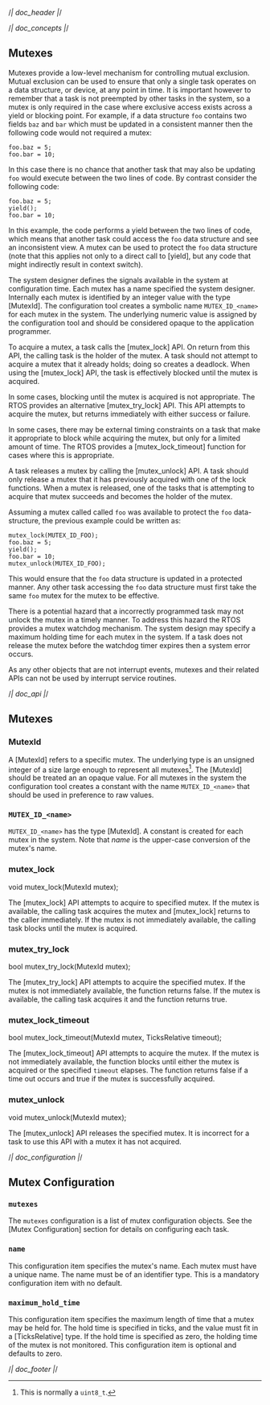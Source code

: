 /*| doc_header |*/

/*| doc_concepts |*/
## Mutexes

Mutexes provide a low-level mechanism for controlling mutual exclusion.
Mutual exclusion can be used to ensure that only a single task operates on a data structure, or device, at any point in time.
It is important however to remember that a task is not preempted by other tasks in the system, so a mutex is only required in the case where exclusive access exists across a yield or blocking point.
For example, if a data structure `foo` contains two fields `baz` and `bar` which must be updated in a consistent manner then the following code would not required a mutex:

    foo.baz = 5;
    foo.bar = 10;

In this case there is no chance that another task that may also be updating `foo` would execute between the two lines of code.
By contrast consider the following code:

    foo.baz = 5;
    yield();
    foo.bar = 10;

In this example, the code performs a yield between the two lines of code, which means that another task could access the `foo` data structure and see an inconsistent view.
A mutex can be used to protect the `foo` data structure (note that this applies not only to a direct call to [<span class="api">yield</span>], but any code that might indirectly result in context switch).

The system designer defines the signals available in the system at configuration time.
Each mutex has a name specified the system designer.
Internally each mutex is identified by an integer value with the type [<span class="api">MutexId</span>].
The configuration tool creates a symbolic name `MUTEX_ID_<name>` for each mutex in the system.
The underlying numeric value is assigned by the configuration tool and should be considered opaque to the application programmer.

To acquire a mutex, a task calls the [<span class="api">mutex_lock</span>] API.
On return from this API, the calling task is the holder of the mutex.
A task should not attempt to acquire a mutex that it already holds;
doing so creates a deadlock.
When using the [<span class="api">mutex_lock</span>] API, the task is effectively blocked until the mutex is acquired.

In some cases, blocking until the mutex is acquired is not appropriate.
The RTOS provides an alternative [<span class="api">mutex_try_lock</span>] API.
This API attempts to acquire the mutex, but returns immediately with either success or failure.

In some cases, there may be external timing constraints on a task that make it appropriate to block while acquiring the mutex, but only for a limited amount of time.
The RTOS provides a [<span class="api">mutex_lock_timeout</span>] function for cases where this is appropriate.

A task releases a mutex by calling the [<span class="api">mutex_unlock</span>] API.
A task should only release a mutex that it has previously acquired with one of the lock functions.
When a mutex is released, one of the tasks that is attempting to acquire that mutex succeeds and becomes the holder of the mutex.

Assuming a mutex called called `foo` was available to protect the `foo` data-structure, the previous example could be written as:

    mutex_lock(MUTEX_ID_FOO);
    foo.baz = 5;
    yield();
    foo.bar = 10;
    mutex_unlock(MUTEX_ID_FOO);

This would ensure that the `foo` data structure is updated in a protected manner.
Any other task accessing the `foo` data structure must first take the same `foo` mutex for the mutex to be effective.

There is a potential hazard that a incorrectly programmed task may not unlock the mutex in a timely manner.
To address this hazard the RTOS provides a mutex watchdog mechanism.
The system design may specify a maximum holding time for each mutex in the system.
If a task does not release the mutex before the watchdog timer expires then a system error occurs.

As any other objects that are not interrupt events, mutexes and their related APIs can not be used by interrupt service routines.

/*| doc_api |*/
## Mutexes

### <span class="api">MutexId</span>

A [<span class="api">MutexId</span>] refers to a specific mutex.
The underlying type is an unsigned integer of a size large enough to represent all mutexes[^MutexId_width].
The [<span class="api">MutexId</span>] should be treated an an opaque value.
For all mutexes in the system the configuration tool creates a constant with the name `MUTEX_ID_<name>` that should be used in preference to raw values.

[^MutexId_width]: This is normally a `uint8_t`.

### `MUTEX_ID_<name>`

`MUTEX_ID_<name>` has the type [<span class="api">MutexId</span>].
A constant is created for each mutex in the system.
Note that *name* is the upper-case conversion of the mutex's name.

### <span class="api">mutex_lock</span>

<div class="codebox">void mutex_lock(MutexId mutex);</div>

The [<span class="api">mutex_lock</span>] API attempts to acquire to specified mutex.
If the mutex is available, the calling task acquires the mutex and [<span class="api">mutex_lock</span>] returns to the caller immediately.
If the mutex is not immediately available, the calling task blocks until the mutex is acquired.

### <span class="api">mutex_try_lock</span>

<div class="codebox">bool mutex_try_lock(MutexId mutex);</div>

The [<span class="api">mutex_try_lock</span>] API attempts to acquire the specified mutex.
If the mutex is not immediately available, the function returns false.
If the mutex is available, the calling task acquires it and the function returns true.

### <span class="api">mutex_lock_timeout</span>

<div class="codebox">bool mutex_lock_timeout(MutexId mutex, TicksRelative timeout);</div>

The [<span class="api">mutex_lock_timeout</span>] API attempts to acquire the mutex.
If the mutex is not immediately available, the function blocks until either the mutex is acquired or the specified `timeout` elapses.
The function returns false if a time out occurs and true if the mutex is successfully acquired.

### <span class="api">mutex_unlock</span>

<div class="codebox">void mutex_unlock(MutexId mutex);</div>

The [<span class="api">mutex_unlock</span>] API releases the specified mutex.
It is incorrect for a task to use this API with a mutex it has not acquired.

/*| doc_configuration |*/
## Mutex Configuration

### `mutexes`

The `mutexes` configuration is a list of mutex configuration objects.
See the [Mutex Configuration] section for details on configuring each task.

### `name`

This configuration item specifies the mutex's name.
Each mutex must have a unique name.
The name must be of an identifier type.
This is a mandatory configuration item with no default.

### `maximum_hold_time`

This configuration item specifies the maximum length of time that a mutex may be held for.
The hold time is specified in ticks, and the value must fit in a [<span class="api">TicksRelative</span>] type.
If the hold time is specified as zero, the holding time of the mutex is not monitored.
This configuration item is optional and defaults to zero.

/*| doc_footer |*/
